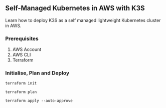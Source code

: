 ## Self-Managed Kubernetes in AWS with K3S
Learn how to deploy K3S as a self managed lightweight Kubernetes cluster in AWS. 
### Prerequisites

1. AWS Account
2. AWS CLI
3. Terraform

### Initialise, Plan and Deploy
```
terraform init

terraform plan

terraform apply --auto-approve
```